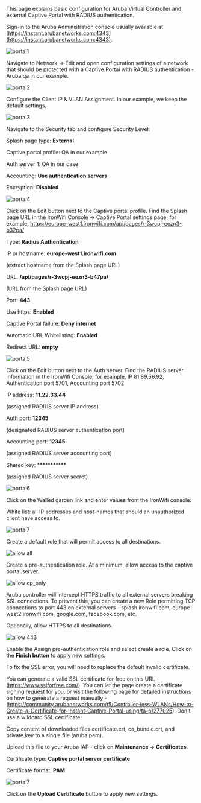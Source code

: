 This page explains basic configuration for Aruba Virtual Controller and external Captive Portal with RADIUS authentication.

Sign-in to the Aruba Administration console usually available at [https://instant.arubanetworks.com:4343](https://instant.arubanetworks.com:4343).

![portal1](https://github.com/IronWifi/docs/raw/master/configuration-guides/aruba/aruba_captive_portal1.png)

Navigate to Network -> Edit and open configuration settings of a network that should be protected with a Captive Portal with RADIUS authentication - Aruba qa in our example.

![portal2](https://github.com/IronWifi/docs/raw/master/configuration-guides/aruba/aruba_captive_portal2.png)

Configure the Client IP & VLAN Assignment. In our example, we keep the default settings.

![portal3](https://github.com/IronWifi/docs/raw/master/configuration-guides/aruba/aruba_captive_portal3.png)

Navigate to the Security tab and configure Security Level:

Splash page type: **External**

Captive portal profile: QA in our example

Auth server 1: QA in our case

Accounting: **Use authentication servers**

Encryption: **Disabled**

![portal4](https://github.com/IronWifi/docs/raw/master/configuration-guides/aruba/aruba_captive_portal4.png)

Click on the Edit button next to the Captive portal profile. Find the Splash page URL in the IronWifi Console -> Captive Portal settings page, for example, https://europe-west1.ironwifi.com/api/pages/r-3wcpj-eezn3-b32pa/

Type: **Radius Authentication**

IP or hostname: **europe-west1.ironwifi.com**

(extract hostname from the Splash page URL)

URL: **/api/pages/r-3wcpj-eezn3-b47pa/**

(URL from the Splash page URL)

Port: **443**

Use https: **Enabled**

Captive Portal failure: **Deny internet**

Automatic URL Whitelisting: **Enabled**

Redirect URL: **empty**

![portal5](https://github.com/IronWifi/docs/raw/master/configuration-guides/aruba/aruba_captive_portal5.png)

Click on the Edit button next to the Auth server. Find the RADIUS server information in the IronWifi Console, for example, IP 81.89.56.92, Authentication port 5701, Accounting port 5702.

IP address: **11.22.33.44**

(assigned RADIUS server IP address)

Auth port: **12345**

(designated RADIUS server authentication port)

Accounting port: **12345**

(assigned RADIUS server accounting port)

Shared key: ***********

(assigned RADIUS server secret)


![portal6](https://github.com/IronWifi/docs/raw/master/configuration-guides/aruba/aruba_external_radius6.png)


Click on the Walled garden link and enter values from the IronWifi console:

White list: all IP addresses and host-names that should an unauthorized client have access to.

![portal7](https://github.com/IronWifi/docs/raw/master/configuration-guides/aruba/aruba_walled_garden7.png)

Create a default role that will permit access to all destinations.

![allow all](https://github.com/IronWifi/docs/raw/master/configuration-guides/aruba/aruba_allow_all.png)

Create a pre-authentication role. At a minimum, allow access to the captive portal server.

![allow cp_only](https://github.com/IronWifi/docs/raw/master/configuration-guides/aruba/aruba_cp_only.png)

Aruba controller will intercept HTTPS traffic to all external servers breaking SSL connections. To prevent this, you can create a new Role permitting TCP connections to port 443 on external servers - splash.ironwifi.com, europe-west2.ironwifi.com, google.com, facebook.com, etc.

Optionally, allow HTTPS to all destinations.

![allow 443](https://github.com/IronWifi/docs/raw/master/configuration-guides/aruba/allow_cp_only.png)

Enable the Assign pre-authentication role and select create a role. Click on the **Finish button** to apply new settings.

To fix the SSL error, you will need to replace the default invalid certificate.

You can generate a valid SSL certificate for free on this URL - (https://www.sslforfree.com/). You can let the page create a certificate signing request for you, or visit the following page for detailed instructions on how to generate a request manually - (https://community.arubanetworks.com/t5/Controller-less-WLANs/How-to-Create-a-Certificate-for-Instant-Captive-Portal-using/ta-p/277025). Don't use a wildcard SSL certificate.

Copy content of downloaded files certificate.crt, ca_bundle.crt, and private.key to a single file (aruba.pem).

Upload this file to your Aruba IAP - click on **Maintenance -> Certificates**.

Certificate type: **Captive portal server certificate**

Certificate format: **PAM**

![portal7](https://github.com/IronWifi/docs/raw/master/configuration-guides/aruba/aruba_cp_ssl.png)

Click on the **Upload Certificate** button to apply new settings.
